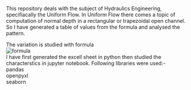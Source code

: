 This repository deals with the subject of Hydraulics Engineering, specifiacally the Uniform Flow. In Uniform Flow there comes a topic of computation of normal depth in a rectangular or trapezoidal open channel. So I have generated a table of values from the formula and analysed the pattern. <br />

The variation is studied with formula <br />
![formula]((https://raw.githubusercontent.com/redhuskyKD/Variation_of_fi/main/formulaoffi.png))
<br />
I have first generated the excell sheet in python then studied the characterstics in jupyter notebook.
Following libraries were used:-<br />
pandas<br />
openpyxl<br />
seaborn<br />
